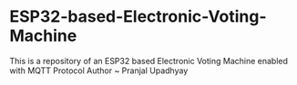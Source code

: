 # ESP32-based-Electronic-Voting-Machine
This is a repository of an ESP32 based Electronic Voting Machine enabled with MQTT Protocol
Author ~ Pranjal Upadhyay
